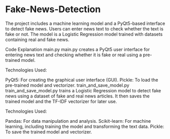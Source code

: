 # Fake-News-Detection
The project includes a machine learning model and a PyQt5-based interface to detect fake news. Users can enter news text to check whether the text is fake or not. The model is a Logistic Regression model trained with datasets containing real and fake news.


Code Explanation
main.py
main.py creates a PyQt5 user interface for entering news text and checking whether it is fake or real using a pre-trained model.

Technologies Used:

PyQt5: For creating the graphical user interface (GUI).
Pickle: To load the pre-trained model and vectorizer.
train_and_save_model.py
train_and_save_model.py trains a Logistic Regression model to detect fake news using a dataset of fake and real news articles. It then saves the trained model and the TF-IDF vectorizer for later use.

Technologies Used:

Pandas: For data manipulation and analysis.
Scikit-learn: For machine learning, including training the model and transforming the text data.
Pickle: To save the trained model and vectorizer.
